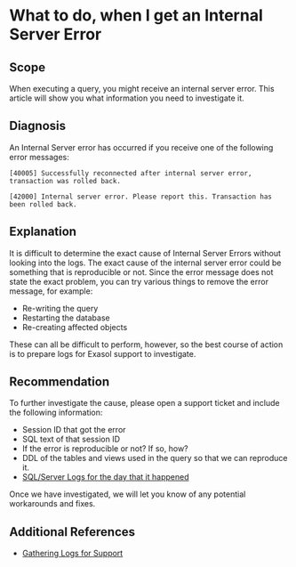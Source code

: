 # What to do, when I get an Internal Server Error 
## Scope

When executing a query, you might receive an internal server error. This article will show you what information you need to investigate it.

## Diagnosis

An Internal Server error has occurred if you receive one of the following error messages:


```markup
[40005] Successfully reconnected after internal server error, transaction was rolled back.
```

```markup
[42000] Internal server error. Please report this. Transaction has been rolled back. 
```
## Explanation

It is difficult to determine the exact cause of Internal Server Errors without looking into the logs. The exact cause of the internal server error could be something that is reproducible or not. Since the error message does not state the exact problem, you can try various things to remove the error message, for example:

* Re-writing the query
* Restarting the database
* Re-creating affected objects

These can all be difficult to perform, however, so the best course of action is to prepare logs for Exasol support to investigate. 

## Recommendation

To further investigate the cause, please open a support ticket and include the following information:

* Session ID that got the error
* SQL text of that session ID
* If the error is reproducible or not? If so, how?
* DDL of the tables and views used in the query so that we can reproduce it.
* [SQL/Server Logs for the day that it happened](https://docs.exasol.com/administration/on-premise/support/logs_files_for_sql_server_processes.htm)

Once we have investigated, we will let you know of any potential workarounds and fixes.

## Additional References

* [Gathering Logs for Support](https://docs.exasol.com/administration/on-premise/support/get_debug_information.htm)
